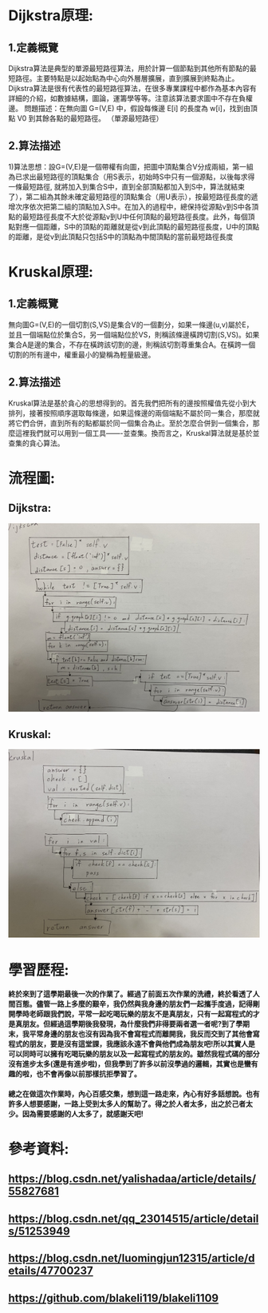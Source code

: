 # Dijkstra原理:
## 1.定義概覽
Dijkstra算法是典型的單源最短路徑算法，用於計算一個節點到其他所有節點的最短路徑。主要特點是以起始點為中心向外層層擴展，直到擴展到終點為止。 Dijkstra算法是很有代表性的最短路徑算法，在很多專業課程中都作為基本內容有詳細的介紹，如數據結構，圖論，運籌學等等。注意該算法要求圖中不存在負權邊。
問題描述：在無向圖 G=(V,E) 中，假設每條邊 E[i] 的長度為 w[i]，找到由頂點 V0 到其餘各點的最短路徑。 （單源最短路徑）

## 2.算法描述

1)算法思想：設G=(V,E)是一個帶權有向圖，把圖中頂點集合V分成兩組，第一組為已求出最短路徑的頂點集合（用S表示，初始時S中只有一個源點，以後每求得一條最短路徑, 就將加入到集合S中，直到全部頂點都加入到S中，算法就結束了），第二組為其餘未確定最短路徑的頂點集合（用U表示），按最短路徑長度的遞增次序依次把第二組的頂點加入S中。在加入的過程中，總保持從源點v到S中各頂點的最短路徑長度不大於從源點v到U中任何頂點的最短路徑長度。此外，每個頂點對應一個距離，S中的頂點的距離就是從v到此頂點的最短路徑長度，U中的頂點的距離，是從v到此頂點只包括S中的頂點為中間頂點的當前最短路徑長度

# Kruskal原理:
## 1.定義概覽
無向圖G=(V,E)的一個切割(S,VS)是集合V的一個劃分，如果一條邊(u,v)屬於E，並且一個端點位於集合S，另一個端點位於VS，則稱該條邊橫跨切割(S,VS)。如果集合A是邊的集合，不存在橫跨該切割的邊，則稱該切割尊重集合A。在橫跨一個切割的所有邊中，權重最小的變稱為輕量級邊。

## 2.算法描述
Kruskal算法是基於貪心的思想得到的。首先我們把所有的邊按照權值先從小到大排列，接著按照順序選取每條邊，如果這條邊的兩個端點不屬於同一集合，那麼就將它們合併，直到所有的點都屬於同一個集合為止。至於怎麼合併到一個集合，那麼這裡我們就可以用到一個工具——-並查集。換而言之，Kruskal算法就是基於並查集的貪心算法。



# 流程圖:
## Dijkstra:
![](/image/S__3957200.jpg)
## Kruskal:
![](/image/S__3957198.jpg)

# 學習歷程:
#### 終於來到了這學期最後一次的作業了。經過了前面五次作業的洗禮，終於看透了人間百態。儘管一路上多麼的艱辛，我仍然與我身邊的朋友們一起攜手度過，記得剛開學時老師跟我們說，平常一起吃喝玩樂的朋友不是真朋友，只有一起寫程式的才是真朋友。但經過這學期後我發現，為什麼我們非得要兩者選一者呢?到了學期末，我平常身邊的朋友也沒有因為我不會寫程式而離開我，我反而交到了其他會寫程式的朋友，要是沒有這堂課，我應該永遠不會與他們成為朋友吧!所以其實人是可以同時可以擁有吃喝玩樂的朋友以及一起寫程式的朋友的。雖然我程式碼的部分沒有進步太多(還是有進步啦)，但我學到了許多以前沒學過的邏輯，其實也是蠻有趣的啦，也不會再像以前那樣抗拒學習了。
#### 總之在做這次作業時，內心百感交集，想到這一路走來，內心有好多話想說。也有許多人想要感謝，一路上受到太多人的幫助了。得之於人者太多，出之於己者太少。因為需要感謝的人太多了，就感謝天吧!



# 參考資料:
## https://blog.csdn.net/yalishadaa/article/details/55827681
## https://blog.csdn.net/qq_23014515/article/details/51253949
## https://blog.csdn.net/luomingjun12315/article/details/47700237
## https://github.com/blakeli119/blakeli1109
